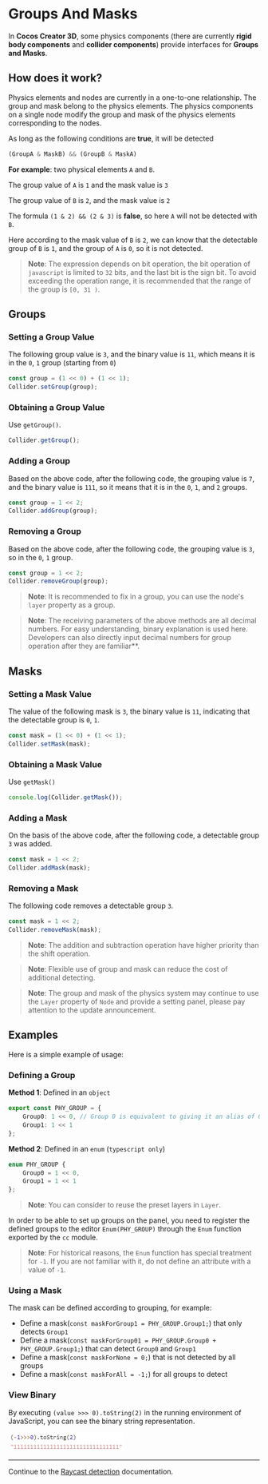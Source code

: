 # Groups And Masks

In __Cocos Creator 3D__, some physics components (there are currently __rigid body components__ and __collider components__) provide interfaces for __Groups and Masks__.

## How does it work?

Physics elements and nodes are currently in a one-to-one relationship. The group and mask belong to the physics elements. The physics components on a single node modify the group and mask of the physics elements corresponding to the nodes.

As long as the following conditions are __true__, it will be detected

```ts
(GroupA & MaskB) && (GroupB & MaskA)
```

__For example__: two physical elements `A` and `B`.

The group value of `A` is `1` and the mask value is `3`

The group value of `B` is `2`, and the mask value is `2`

The formula `(1 & 2) && (2 & 3)` is __false__, so here `A` will not be detected with `B`.

Here according to the mask value of `B` is `2`, we can know that the detectable group of `B` is `1`, and the group of `A` is `0`, so it is not detected.

> **Note**: The expression depends on bit operation, the bit operation of `javascript` is limited to `32` bits, and the last bit is the sign bit. To avoid exceeding the operation range, it is recommended that the range of the group is `[0, 31 )`.

## Groups

### Setting a Group Value
The following group value is `3`, and the binary value is `11`, which means it is in the `0`, `1` group (starting from `0`)

```ts
const group = (1 << 0) + (1 << 1);
Collider.setGroup(group);
```

### Obtaining a Group Value
Use `getGroup()`.

```ts
Collider.getGroup();
```

### Adding a Group
Based on the above code, after the following code, the grouping value is `7`, and the binary value is `111`, so it means that it is in the `0`, `1`, and `2` groups.

```ts
const group = 1 << 2;
Collider.addGroup(group);
```

### Removing a Group
Based on the above code, after the following code, the grouping value is `3`, so in the `0`, `1` group.

```ts
const group = 1 << 2;
Collider.removeGroup(group);
```

> **Note**: It is recommended to fix in a group, you can use the node's `layer` property as a group.

> **Note**: The receiving parameters of the above methods are all decimal numbers. For easy understanding, binary explanation is used here. Developers can also directly input decimal numbers for group operation after they are familiar**.

## Masks

### Setting a Mask Value
The value of the following mask is `3`, the binary value is `11`, indicating that the detectable group is `0`, `1`.

```ts
const mask = (1 << 0) + (1 << 1);
Collider.setMask(mask);
```

### Obtaining a Mask Value
Use `getMask()`

```ts
console.log(Collider.getMask());
```

### Adding a Mask
  On the basis of the above code, after the following code, a detectable group `3` was added.

```ts
const mask = 1 << 2;
Collider.addMask(mask);
```

### Removing a Mask
  The following code removes a detectable group `3`.

```ts
const mask = 1 << 2;
Collider.removeMask(mask);
```

> **Note**: The addition and subtraction operation have higher priority than the shift operation.

> **Note**: Flexible use of group and mask can reduce the cost of additional detecting.

> **Note**: The group and mask of the physics system may continue to use the `Layer` property of `Node` and provide a setting panel, please pay attention to the update announcement.

## Examples

Here is a simple example of usage:

### Defining a Group

**Method 1**: Defined in an `object`

```ts
export const PHY_GROUP = {
    Group0: 1 << 0, // Group 0 is equivalent to giving it an alias of Group0.
    Group1: 1 << 1
};
```

**Method 2**: Defined in an `enum` (`typescript only`)

```ts
enum PHY_GROUP {
    Group0 = 1 << 0,
    Group1 = 1 << 1
};
```

> **Note**: You can consider to reuse the preset layers in `Layer`.

In order to be able to set up groups on the panel, you need to register the defined groups to the editor `Enum(PHY_GROUP)` through the `Enum` function exported by the `cc` module.

> **Note**: For historical reasons, the `Enum` function has special treatment for `-1`. If you are not familiar with it, do not define an attribute with a value of `-1`.

### Using a Mask

The mask can be defined according to grouping, for example:

- Define a mask(`const maskForGroup1 = PHY_GROUP.Group1;`) that only detects `Group1` 
- Define a mask(`const maskForGroup01 = PHY_GROUP.Group0 + PHY_GROUP.Group1;`) that can detect `Group0` and `Group1` 
- Define a mask(`const maskForNone = 0;`) that is not detected by all groups 
- Define a mask(`const maskForAll = -1;`) for all groups to detect 

### View Binary

By executing `(value >>> 0).toString(2)` in the running environment of JavaScript, you can see the binary string representation.

![View binary](img/mask-all.jpg)

---

Continue to the [Raycast detection](physics-raycast.md) documentation.
